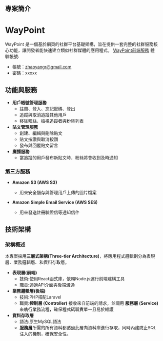 ## 專案簡介
# WayPoint
WayPoint 是一個基於網頁的社群平台基礎架構，旨在提供一套完整的社群服務核心功能，讓開發者能快速建立類似社群媒體的應用程式。
[WayPoint前端服務](https://waypoint-frontend-zdei.onrender.com)
體驗帳號:
* 帳號：zhaoyangr@gmail.com
* 密碼：xxxxx

## 功能與服務
* **用戶帳號管理服務**
    * 註冊、登入、忘記密碼、登出
    * 追蹤與取消追蹤其他用戶
    * 移除粉絲、檢視追蹤者與粉絲列表
* **貼文管理服務**
    * 創建、編輯與刪除貼文
    * 貼文按讚與取消按讚
    * 發布與回覆貼文留言
* **廣播服務**
    * 當追蹤的用戶發布新貼文時，粉絲將會收到及時通知

### **第三方服務**
* **Amazon S3 (AWS S3)**
    * 用來安全儲存與管理用戶上傳的圖片檔案

* **Amazon Simple Email Service (AWS SES)**
    * 用來發送註冊驗證信等通知信件


## 技術架構

### **架構概述**
本專案採用**三層式架構(Three-tier Architecture)**，將應用程式邏輯劃分為表現層、業務邏輯層、和資料存取層。
* **表現層(前端)**
    * 技術:使用React函式庫，依賴Node.js運行前端建構工具
    * 職責:透過API介面與後端溝通
* **業務邏輯層(後端)**
    * 技術:PHP搭配Laravel
    * 職責:**控制層 (Controller)** 接收來自前端的請求，並調用 **服務層 (Service)** 來執行業務流程，確保程式碼職責單一且易於維護
* **資料存取層**
    * 語法:原生MySQL語法
    * **服務層**所需的所有資料都透過此層向資料庫進行存取，同時內建防止SQL注入的機制，確保安全性。








